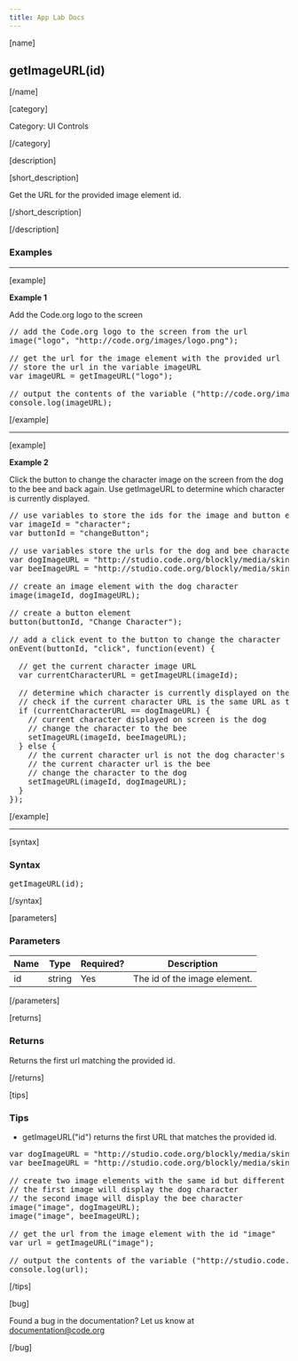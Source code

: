```yaml
---
title: App Lab Docs
---
```


[name]

## getImageURL(id)

[/name]

[category]

Category: UI Controls

[/category]

[description]

[short_description]

Get the URL for the provided image element id.

[/short_description]

[/description]

### Examples
____________________________________________________

[example]

**Example 1**

Add the Code.org logo to the screen

<pre>
// add the Code.org logo to the screen from the url
image("logo", "http://code.org/images/logo.png"); 

// get the url for the image element with the provided url
// store the url in the variable imageURL
var imageURL = getImageURL("logo"); 

// output the contents of the variable ("http://code.org/images/logo.png") to the console
console.log(imageURL);
</pre>

[/example]

____________________________________________________

[example]

**Example 2**

Click the button to change the character image on the screen from the dog to the bee and back again.
Use getImageURL to determine which character is currently displayed.

<pre>
// use variables to store the ids for the image and button elements
var imageId = "character";
var buttonId = "changeButton";

// use variables store the urls for the dog and bee character images
var dogImageURL = "http://studio.code.org/blockly/media/skins/applab/static_avatar.png";
var beeImageURL = "http://studio.code.org/blockly/media/skins/bee/static_avatar.png";

// create an image element with the dog character
image(imageId, dogImageURL);

// create a button element 
button(buttonId, "Change Character");

// add a click event to the button to change the character
onEvent(buttonId, "click", function(event) {
  
  // get the current character image URL
  var currentCharacterURL = getImageURL(imageId);
  
  // determine which character is currently displayed on the screen
  // check if the current character URL is the same URL as the dog character's
  if (currentCharacterURL == dogImageURL) {
    // current character displayed on screen is the dog
    // change the character to the bee
    setImageURL(imageId, beeImageURL);
  } else {
    // the current character url is not the dog character's url
    // the current character url is the bee
    // change the character to the dog
    setImageURL(imageId, dogImageURL);
  }
});
</pre>

[/example]

____________________________________________________

[syntax]

### Syntax
<pre>
getImageURL(id);
</pre>

[/syntax]

[parameters]

### Parameters

| Name  | Type | Required? | Description |
|-----------------|------|-----------|-------------|
| id | string | Yes | The id of the image element. |

[/parameters]

[returns]

### Returns
Returns the first url matching the provided id.

[/returns]

[tips]

### Tips
- getImageURL("id") returns the first URL that matches the provided id.
<pre>
var dogImageURL = "http://studio.code.org/blockly/media/skins/applab/static_avatar.png";
var beeImageURL = "http://studio.code.org/blockly/media/skins/bee/static_avatar.png";

// create two image elements with the same id but different urls
// the first image will display the dog character
// the second image will display the bee character
image("image", dogImageURL);
image("image", beeImageURL);

// get the url from the image element with the id "image"
var url = getImageURL("image");

// output the contents of the variable ("http://studio.code.org/blockly/media/skins/applab/static_avatar.png") to the console
console.log(url);
</pre>

[/tips]

[bug]

Found a bug in the documentation? Let us know at documentation@code.org

[/bug]
